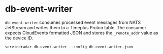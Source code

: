 # db-event-writer

`db-event-writer` consumes processed event messages from NATS JetStream and writes them to a Timeplus Proton table. The consumer expects CloudEvents formatted JSON and stores the `_remote_addr` value as the device ID.

```
serviceradar-db-event-writer --config db-event-writer.json
```
